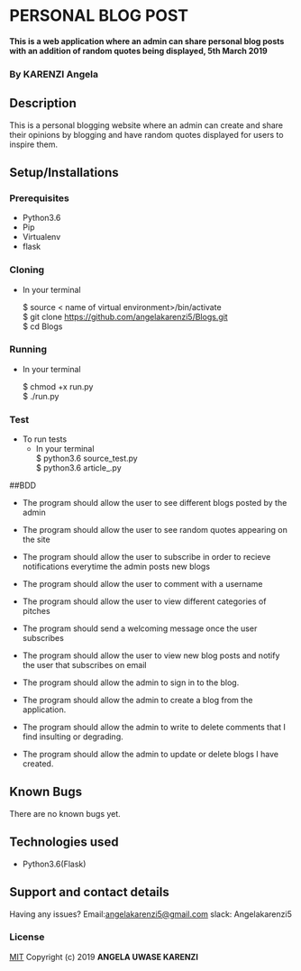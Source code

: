 # PERSONAL BLOG POST
#### This is a web application where an admin can share personal blog posts with an addition of random quotes being displayed, 5th March 2019

### By **KARENZI Angela**
##  Description
This is a personal blogging website where an admin can create and share their opinions by blogging and have random quotes displayed for users to inspire them.
## Setup/Installations

### Prerequisites
* Python3.6
* Pip
* Virtualenv
* flask

### Cloning
* In your terminal <br>

    $ source < name of virtual environment>/bin/activate<br>
    $ git clone https://github.com/angelakarenzi5/Blogs.git<br>
    $ cd Blogs

### Running
 * In your terminal<br>

     $ chmod +x run.py<br>
     $ ./run.py

### Test
* To run tests
  * In your terminal<br>
  $ python3.6 source_test.py<br>
   $ python3.6 article_.py


##BDD
* The program should allow the user to see different blogs posted by the admin
* The program should allow the user to see random quotes appearing on the site 
* The program should allow the user to subscribe in order to recieve notifications everytime the admin posts new blogs
* The program should allow the user to comment with a username
* The program should allow the user to view different categories of pitches
* The program should send a welcoming message once the user subscribes 
* The program should allow the user to view new blog posts and notify the user that subscribes on email


* The program should allow the admin to sign in to the blog.
* The program should allow the admin to create a blog from the application.
* The program should allow the admin to write to delete comments that I find insulting or degrading.
* The program should allow the admin to update or delete blogs I have created.

## Known Bugs

There are no known bugs yet.

## Technologies used

* Python3.6(Flask)

## Support and contact details

Having any issues?
Email:angelakarenzi5@gmail.com
slack: Angelakarenzi5

### License

[MIT](https://choosealicense.com/licenses/mit/)
Copyright (c) 2019 **ANGELA UWASE KARENZI**
